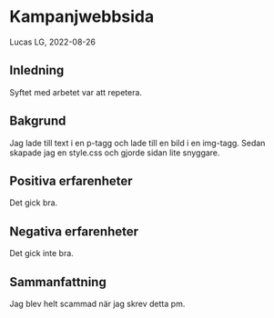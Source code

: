 # Kampanjwebbsida

Lucas LG, 2022-08-26

## Inledning

Syftet med arbetet var att repetera.

## Bakgrund

Jag lade till text i en p-tagg och lade till en bild i en img-tagg. Sedan skapade jag en style.css och gjorde sidan lite snyggare.

## Positiva erfarenheter

Det gick bra.

## Negativa erfarenheter

Det gick inte bra.

## Sammanfattning

Jag blev helt scammad när jag skrev detta pm.